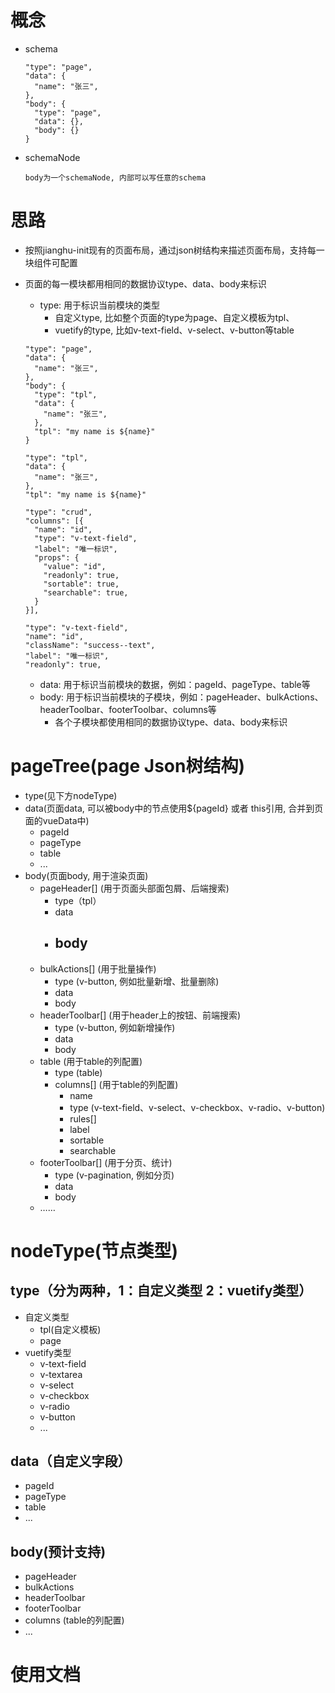 # 概念
- schema
  ```
  "type": "page",
  "data": {
    "name": "张三",
  },
  "body": {
    "type": "page",
    "data": {},
    "body": {}
  }
  ```
- schemaNode
  ```
  body为一个schemaNode, 内部可以写任意的schema
  ```
# 思路
- 按照jianghu-init现有的页面布局，通过json树结构来描述页面布局，支持每一块组件可配置
- 页面的每一模块都用相同的数据协议type、data、body来标识
  - type: 用于标识当前模块的类型
    - 自定义type, 比如整个页面的type为page、自定义模板为tpl、
    - vuetify的type, 比如v-text-field、v-select、v-button等table

  ```
  "type": "page",
  "data": {
    "name": "张三",
  },
  "body": {
    "type": "tpl",
    "data": {
      "name": "张三",
    },
    "tpl": "my name is ${name}"
  }
  ```
  ```
  "type": "tpl",
  "data": {
    "name": "张三",
  },
  "tpl": "my name is ${name}"
  ```
  ```
  "type": "crud",
  "columns": [{
    "name": "id",
    "type": "v-text-field",
    "label": "唯一标识",
    "props": {
      "value": "id",
      "readonly": true,
      "sortable": true,
      "searchable": true,
    }
  }],
  ```
  ```
  "type": "v-text-field",
  "name": "id",
  "className": "success--text",
  "label": "唯一标识",
  "readonly": true,
  ```
  - data: 用于标识当前模块的数据，例如：pageId、pageType、table等
  - body: 用于标识当前模块的子模块，例如：pageHeader、bulkActions、headerToolbar、footerToolbar、columns等
    - 各个子模块都使用相同的数据协议type、data、body来标识

# pageTree(page Json树结构)
- type(见下方nodeType)
- data(页面data, 可以被body中的节点使用${pageId} 或者 this引用, 合并到页面的vueData中)
  - pageId
  - pageType
  - table
  - ...
- body(页面body, 用于渲染页面)
  - pageHeader[] (用于页面头部面包屑、后端搜索)
    - type（tpl）
    - data
    - body
      - 
  - bulkActions[] (用于批量操作)
    - type (v-button, 例如批量新增、批量删除)
    - data
    - body
  - headerToolbar[] (用于header上的按钮、前端搜索)
    - type (v-button, 例如新增操作)
    - data
    - body
  - table (用于table的列配置)
    - type (table)
    - columns[] (用于table的列配置)
      - name
      - type (v-text-field、v-select、v-checkbox、v-radio、v-button)
      - rules[]
      - label
      - sortable
      - searchable
  - footerToolbar[] (用于分页、统计)
    - type (v-pagination, 例如分页)
    - data
    - body
  - ……

# nodeType(节点类型)
## type（分为两种，1：自定义类型 2：vuetify类型）
  - 自定义类型
    - tpl(自定义模板)
    - page
  - vuetify类型
    - v-text-field
    - v-textarea
    - v-select
    - v-checkbox
    - v-radio
    - v-button
    - ...
## data（自定义字段）
  - pageId
  - pageType
  - table
  - ...

## body(预计支持)
  - pageHeader
  - bulkActions
  - headerToolbar
  - footerToolbar
  - columns (table的列配置)
  - ...

# 使用文档